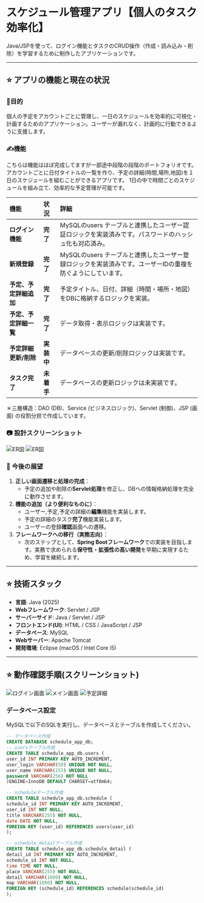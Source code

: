 

# スケジュール管理アプリ【個人のタスク効率化】

Java/JSPを使って、ログイン機能とタスクのCRUD操作（作成・読み込み・削除）を学習するために制作したアプリケーションです。

---

## ⭐️ アプリの機能と現在の状況

### 🚀目的

個人の予定をアカウントごとに管理し、一日のスケジュールを効率的に可視化・計画するためのアプリケーション。ユーザーが漏れなく、計画的に行動できるように支援します。


### ✍️機能

こちらは機能はほぼ完成してますが一部途中段階の段階のポートフォリオです。
アカウントごとに日付タイトルの一覧を作り、予定の詳細(時間,場所,地図)を１日のスケジュールを組むことができるアプリです。
1日の中で時間ごとのスケジュールを組み立て、効率的な予定管理が可能です。

| 機能 | 状況 | 詳細 |
| :--- | :--- | :--- |
| **ログイン機能** | **完了** | MySQLのusers テーブルと連携したユーザー認証ロジックを実装済みです。パスワードのハッシュ化も対応済み。 |
| **新規登録** | **完了** | MySQLのusers テーブルと連携したユーザー登録ロジックを実装済みです。ユーザーIDの重複を防ぐようにしています。 |
| **予定、予定詳細追加** | **完了** |予定タイトル、日付、詳細（時間・場所・地図）をDBに格納するロジックを実装。 |
| **予定、予定詳細一覧** | **完了** | データ取得・表示ロジックは実装です。 |
| **予定詳細更新/削除** | **実装中** | データベースの更新/削除ロジックは実装です。 |
| **タスク完了** | **未着手** | データベースの更新ロジックは未実装です。 |

＊三層構造：DAO (DB)、Service (ビジネスロジック)、Servlet (制御)、JSP (画面) の役割分担で作成しています。

### 📷 設計スクリーンショット

![ER図](./screenshot/ER図.png)
![ER図](./screenshot/画面遷移図.png)


### 🚶 今後の展望

1. **正しい画面遷移と処理の完成**：
   * 予定の追加や削除の**Servlet処理**を修正し、DBへの情報格納処理を完全に動作させます。
2. **機能の追加（より便利なものに）**：
   * ユーザー,予定,予定の詳細の**編集**機能を実装します。
   * 予定の詳細のタスク**完了**機能実装します。
   * ユーザーの登録**確認**画面への遷移。   
3. **フレームワークへの移行（実務志向）**：
   * 次のステップとして、**Spring Bootフレームワーク**での実装を目指します。実務で求められる**保守性・拡張性の高い開発**を早期に実現するため、学習を継続します。 
---

## ⭐️ 技術スタック

* **言語**: Java (2025)
* **Webフレームワーク**: Servlet / JSP
* **サーバーサイド**: Java / Servlet / JSP
* **フロントエンド(UI)**: HTML / CSS / JavaScript / JSP
* **データベース**: MySQL
* **Webサーバー**: Apache Tomcat
* **開発環境**: Eclipse (macOS / Intel Core i5)

---

## ⭐️ 動作確認手順(スクリーンショット)
![ログイン画面](ログイン画面.png)
![メイン画面](メイン画面.png)
![予定詳細](予定詳細画面.png)

###  データベース設定

MySQLで以下のSQLを実行し、データベースとテーブルを作成してください。

```sql
-- データベース作成
CREATE DATABASE schedule_app_db;
-- usersテーブル作成
CREATE TABLE schedule_app_db.users (
user_id INT PRIMARY KEY AUTO_INCREMENT,
user_login VARCHAR(50) UNIQUE NOT NULL,
user_name VARCHAR(255) UNIQUE NOT NULL,
password VARCHAR(256) NOT NULL
)ENGINE=InnoDB DEFAULT CHARSET=utf8mb4;

-- scheduleテーブル作成
CREATE TABLE schedule_app_db.schedule (
schedule_id INT PRIMARY KEY AUTO_INCREMENT,
user_id INT NOT NULL,
title VARCHAR(255) NOT NULL,
date DATE NOT NULL,
FOREIGN KEY (user_id) REFERENCES users(user_id)
);

-- schedule_detailテーブル作成
CREATE TABLE schedule_app_db.schedule_detail (
detail_id INT PRIMARY KEY AUTO_INCREMENT,
schedule_id INT NOT NULL,
time TIME NOT NULL,
place VARCHAR(255) NOT NULL,
detail VARCHAR(1000) NOT NULL,
map VARCHAR(1000) NOT NULL,  
FOREIGN KEY (schedule_id) REFERENCES schedule(schedule_id)
);
